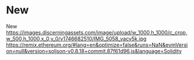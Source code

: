 # New
New
https://images.discerningassets.com/image/upload/w_1000,h_1000/c_crop,w_500,h_1000,x_0,y_0/v1746682510/IMG_5058_yacv5k.jpg
https://remix.ethereum.org/#lang=en&optimize=false&runs=NaN&evmVersion=null&version=soljson-v0.8.18+commit.87f61d96.js&language=Solidity
